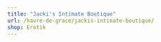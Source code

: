 ```yaml
---
title: "Jacki's Intimate Boutique"
url: /havre-de-grace/jackis-intimate-boutique/
shop: Erotik
---
```

